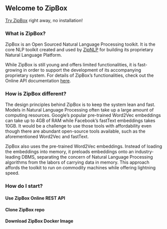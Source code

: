 ## Welcome to ZipBox

[Try ZipBox](https://box.zipnlp.com) right away, no installation!

### What is ZipBox?

ZipBox is an Open Sourced Natural Language Processing toolkit. It is the core NLP toolkit created and used by [ZipNLP](https://zipnlp.com) for building its proprietary Natural Language Platform. 

While ZipBox is still young and offers limited functionalities, it is fast-growing in order to support the development of its accompanying proprietary system. For details of ZipBox’s functionalities, check out the Online API documentation [here](https://box.zipnlp.com).


### How is ZipBox different?

The design principles behind ZipBox is to keep the system lean and fast. Models in Natural Language Processing often take up a large amount of computing resources.  Google’s popular pre-trained Word2Vec embeddings can take up to 4GB of RAM while Facebook’s fastText embeddings takes 10GB. It would be a challenge to use those tools with affordability even though there are abundant open-source tools available, such as the aforementioned Word2Vec and fastText.

ZipBox also uses the pre-trained Word2Vec embeddings. Instead of loading the embeddings into memory, it preloads embeddings onto an industry-leading DBMS, separating the concern of Natural Language Processing algorithms from the labors of carrying data in memory. This approach affords the toolkit to run on commodity machines while offering lightning speed. 



### How do I start?
#### Use ZipBox Online REST API
#### Clone ZipBox repo 
#### Download ZipBox Docker Image

